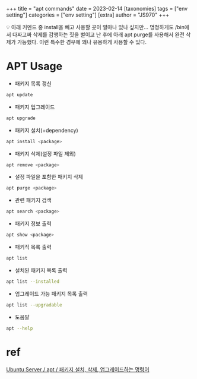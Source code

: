 +++
title = "apt commands"
date = 2023-02-14
[taxonomies]
tags = ["env setting"]
categories = ["env setting"]
[extra]
author = "JS970"
+++

<aside>
💡 아래 커멘드 중 install을 빼고 사용할 곳이 얼마나 있나 싶지만… 멍청하게도 /bin에서 다짜고짜 삭제를 감행하는 짓을 벌이고 난 후에 아래 apt purge를 사용해서 완전 삭제가 가능했다. 이런 특수한 경우에 꽤나 유용하게 사용할 수 있다.

</aside>

# APT Usage

- 패키지 목록 갱신

```bash
apt update
```

- 패키지 업그레이드

```bash
apt upgrade
```

- 패키지 설치(+dependency)

```bash
apt install <package>
```

- 패키지 삭제(설정 파일 제외)

```bash
apt remove <package>
```

- 설정 파일을 포함한 패키지 삭제

```bash
apt purge <package>
```

- 관련 패키지 검색

```bash
apt search <package>
```

- 패키지 정보 출력

```bash
apt show <package>
```

- 패키직 목록 출력

```bash
apt list
```

- 설치된 패키지 목록 출력

```bash
apt list --installed
```

- 업그레이드 가능 패키지 목록 출력

```bash
apt list --upgradable
```

- 도움말

```bash
apt --help
```

# ref

[Ubuntu Server / apt / 패키지 설치, 삭제, 업그레이드하는 명령어](https://www.manualfactory.net/11953)